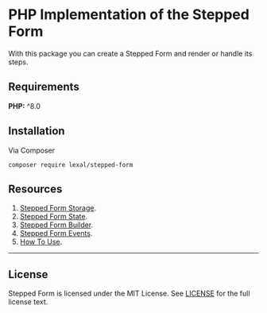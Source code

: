 # PHP Implementation of the Stepped Form

With this package you can create a Stepped Form and render or handle
its steps.

## Requirements

**PHP:** ^8.0

## Installation

Via Composer

```
composer require lexal/stepped-form
```

## Resources

1. [Stepped Form Storage](docs/STORAGE.md).
2. [Stepped Form State](docs/FORM_STATE.md).
3. [Stepped Form Builder](docs/FORM_BUILDER.md).
4. [Stepped Form Events](docs/EVENTS.md).
5. [How To Use](docs/USAGE.md).

---

## License

Stepped Form is licensed under the MIT License. See
[LICENSE](LICENSE) for the full license text.

